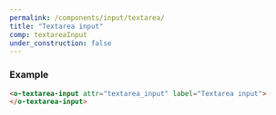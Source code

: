 ```yaml
---
permalink: /components/input/textarea/
title: "Textarea input"
comp: textareaInput
under_construction: false
---
```


 <h3 class="grey-color">Example</h3>

```html
<o-textarea-input attr="textarea_input" label="Textarea input">
</o-textarea-input>
``` 
